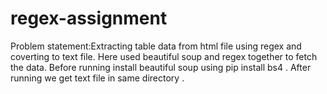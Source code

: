 # regex-assignment
Problem statement:Extracting table data from html file  using regex and coverting to text file.
Here used beautiful soup and regex together to fetch the data.
Before running install beautiful soup using pip install bs4 .
After running we get text file in same directory .
